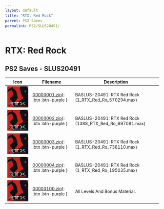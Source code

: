 ```yaml
---
layout: default
title: "RTX: Red Rock"
parent: PS2 Saves
permalink: PS2/SLUS20491/
---
```

# RTX: Red Rock

## PS2 Saves - SLUS20491

| Icon | Filename | Description |
|------|----------|-------------|
| ![RTX: Red Rock](icon0.png) | [00000001.zip](00000001.zip){: .btn .btn-purple } | BASLUS-20491: RTX Red Rock (1_RTX_Red_Ro_570294.max) |
| ![RTX: Red Rock](icon0.png) | [00000002.zip](00000002.zip){: .btn .btn-purple } | BASLUS-20491: RTX Red Rock (1388_RTX_Red_Ro_997081.max) |
| ![RTX: Red Rock](icon0.png) | [00000003.zip](00000003.zip){: .btn .btn-purple } | BASLUS-20491: RTX Red Rock (1_RTX_Red_Ro_738110.max) |
| ![RTX: Red Rock](icon0.png) | [00000004.zip](00000004.zip){: .btn .btn-purple } | BASLUS-20491: RTX Red Rock (1_RTX_Red_Ro_195035.max) |
| ![RTX: Red Rock](icon0.png) | [00000100.zip](00000100.zip){: .btn .btn-purple } | All Levels And Bonus Material. |
